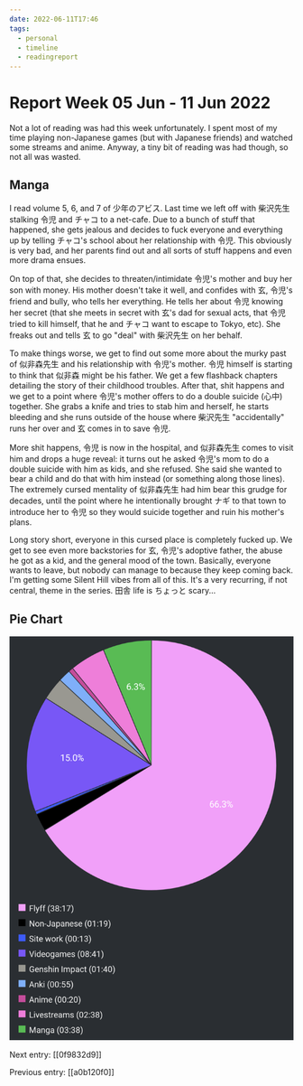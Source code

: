```yaml
---
date: 2022-06-11T17:46
tags:
  - personal
  - timeline
  - readingreport
---
```


# Report Week 05 Jun - 11 Jun 2022

Not a lot of reading was had this week unfortunately. I spent most of my time
playing non-Japanese games (but with Japanese friends) and watched some streams
and anime. Anyway, a tiny bit of reading was had though, so not all was wasted.

## Manga

I read volume 5, 6, and 7 of 少年のアビス. Last time we left off with 柴沢先生
stalking 令児 and チャコ to a net-cafe. Due to a bunch of stuff that happened,
she gets jealous and decides to fuck everyone and everything up by telling
チャコ's school about her relationship with 令児. This obviously is very bad,
and her parents find out and all sorts of stuff happens and even more drama
ensues.

On top of that, she decides to threaten/intimidate 令児's mother and buy her son
with money. His mother doesn't take it well, and confides with 玄, 令児's friend
and bully, who tells her everything. He tells her about 令児 knowing her secret
(that she meets in secret with 玄's dad for sexual acts, that 令児 tried to kill
himself, that he and チャコ want to escape to Tokyo, etc). She freaks out and
tells 玄 to go "deal" with 柴沢先生 on her behalf.

To make things worse, we get to find out some more about the murky past of
似非森先生 and his relationship with 令児's mother. 令児 himself is starting to
think that 似非森 might be his father. We get a few flashback chapters detailing
the story of their childhood troubles. After that, shit happens and we get to a
point where 令児's mother offers to do a double suicide (心中) together. She
grabs a knife and tries to stab him and herself, he starts bleeding and she runs
outside of the house where 柴沢先生 "accidentally" runs her over and 玄 comes
in to save 令児.

More shit happens, 令児 is now in the hospital, and 似非森先生 comes to visit
him and drops a huge reveal: it turns out he asked 令児's mom to do a double
suicide with him as kids, and she refused. She said she wanted to bear a child
and do that with him instead (or something along those lines). The extremely
cursed mentality of 似非森先生 had him bear this grudge for decades, until the
point where he intentionally brought ナギ to that town to introduce her to 令児
so they would suicide together and ruin his mother's plans.

Long story short, everyone in this cursed place is completely fucked up. We get
to see even more backstories for 玄, 令児's adoptive father, the abuse he got as
a kid, and the general mood of the town. Basically, everyone wants to leave, but
nobody can manage to because they keep coming back. I'm getting some
Silent Hill vibes from all of this. It's a very recurring, if not central, theme
in the series. 田舎 life is ちょっと scary...

## Pie Chart

![Report](./static/reports/2022-06-11.png)


Next entry: [[0f9832d9]]

Previous entry: [[a0b120f0]]
